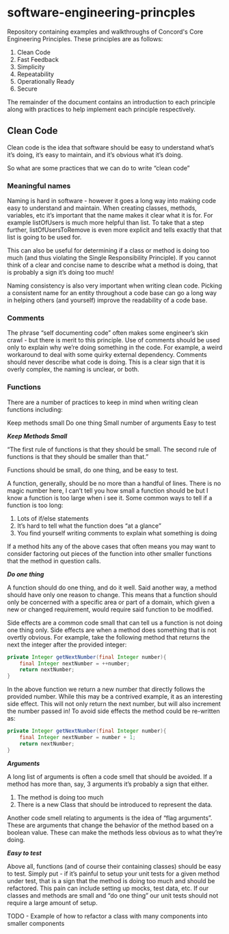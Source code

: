 # software-engineering-princples
Repository containing examples and walkthroughs of Concord's Core Engineering Principles. These principles are as follows:

1. Clean Code
2. Fast Feedback
3. Simplicity
4. Repeatability
5. Operationally Ready
6. Secure

The remainder of the document contains an introduction to each principle along with practices to help implement each principle respectively.

## Clean Code

Clean code is the idea that software should be easy to understand what’s it’s doing, it’s easy to maintain, and it’s obvious what it’s doing.

So what are some practices that we can do to write “clean code”

### Meaningful names

Naming is hard in software - however it goes a long way into making code easy to understand and maintain.  When creating classes, methods, variables, etc it’s important that the name makes it clear what it is for.   For example listOfUsers is much more helpful than list.  To take that a step further, listOfUsersToRemove is even more explicit and tells exactly that that list is going to be used for.  

This can also be useful for determining if a class or method is doing too much (and thus violating the Single Responsibility Principle).  If you cannot think of a clear and concise name to describe what a method is doing, that is probably a sign it’s doing too much!

Naming consistency is also very important when writing clean code.  Picking a consistent name for an entity throughout a code base can go a long way in helping others (and yourself) improve the readability of a code base.

### Comments

The phrase “self documenting code” often makes some engineer’s skin crawl - but there is merit to this principle.  Use of comments should be used only to explain why we’re doing something in the code.  For example, a weird workaround to deal with some quirky external dependency.  Comments should never describe what code is doing.  This is a clear sign that it is overly complex, the naming is unclear, or both.


### Functions

There are a number of practices to keep in mind when writing clean functions including:

Keep methods small
Do one thing
Small number of arguments
Easy to test

***Keep Methods Small***

“The first rule of functions is that they should be small. The second rule of functions is that they should be smaller than that.”

Functions should be small, do one thing, and be easy to test.

A function, generally, should be no more than a handful of lines.  There is no magic number here, I can’t tell you how small a function should be but I know a function is too large when i see it.  Some common ways to tell if a function is too long:

1. Lots of if/else statements
2. It’s hard to tell what the function does “at a glance”
3. You find yourself writing comments to explain what something is doing

If a method hits any of the above cases that often means you may want to consider factoring out pieces of the function into other smaller functions that the method in question calls.

***Do one thing***

A function should do one thing, and do it well.  Said another way, a method should have only one reason to change.  This means that a function should only be concerned with a specific area or part of a domain, which given a new or changed requirement, would require said function to be modified.  

Side effects are a common code small that can tell us a function is not doing one thing only.  Side effects are when a method does something that is not overtly obvious.  For example, take the following method that returns the next the integer after the provided integer:

```java
private Integer getNextNumber(final Integer number){
    final Integer nextNumber = ++number;
    return nextNumber;
}
```

In the above function we return a new number that directly follows the provided number.  While this may be a contrived example, it as an interesting side effect.  This will not only return the next number, but will also increment the number passed in!  To avoid side effects the method could be re-written as:

```java
private Integer getNextNumber(final Integer number){
    final Integer nextNumber = number + 1;
    return nextNumber;
}
```

***Arguments***

A long list of arguments is often a code smell that should be avoided.  If a method has more than, say, 3 arguments it’s probably a sign that either.

1. The method is doing too much
2. There is a new Class that should be introduced to represent the data.

Another code smell relating to arguments is the idea of “flag arguments”.  These are arguments that change the behavior of the method based on a boolean value.  These can make the methods less obvious as to what they’re doing.  

***Easy to test***

Above all, functions (and of course their containing classes) should be easy to test.  Simply put - if it’s painful to setup your unit tests for a given method under test, that is a sign that the method is doing too much and should be refactored.  This pain can include setting up mocks, test data, etc.  If our classes and methods are small and “do one thing” our unit tests should not require a large amount of setup.

TODO - Example of how to refactor a class with many components into smaller components
